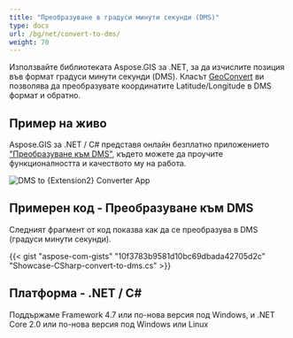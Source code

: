 ```yaml
---
title: "Преобразуване в градуси минути секунди (DMS)"
type: docs
url: /bg/net/convert-to-dms/
weight: 70
---
```


Използвайте библиотеката Aspose.GIS за .NET, за да изчислите позиция във формат градуси минути секунди (DMS). Класът [GeoConvert](https://reference.aspose.com/gis/net/aspose.gis/geoconvert) ви позволява да преобразувате координатите Latitude/Longitude в DMS формат и обратно.

## **Пример на живо**

Aspose.GIS за .NET / C# представя онлайн безплатно приложението ["Преобразуване към DMS"](https://products.aspose.app/gis/coordinates/convert-to-dms), където можете да проучите функционалността и качеството му на работа.

![DMS to {Extension2} Converter App](coordinates.png)

## **Примерен код - Преобразуване към DMS**

Следният фрагмент от код показва как да се преобразува в DMS (градуси минути секунди).

{{< gist "aspose-com-gists" "10f3783b9581d10bc69dbada42705d2c" "Showcase-CSharp-convert-to-dms.cs" >}}

## **Платформа - .NET / C#**

Поддържаме Framework 4.7 или по-нова версия под Windows, и .NET Core 2.0 или по-нова версия под Windows или Linux
